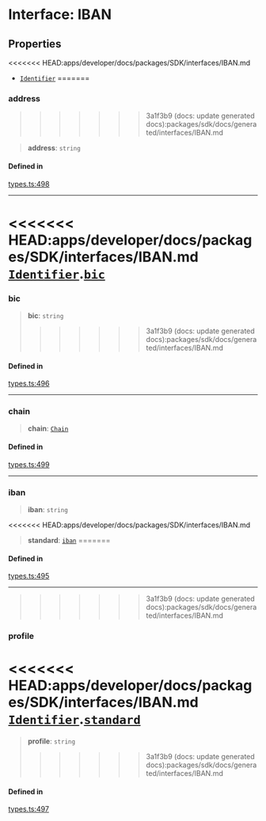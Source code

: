 # Interface: IBAN

## Properties

<<<<<<< HEAD:apps/developer/docs/packages/SDK/interfaces/IBAN.md
- [`Identifier`](/docs/packages/SDK/interfaces/Identifier.md)
=======
### address
>>>>>>> 3a1f3b9 (docs: update generated docs):packages/sdk/docs/generated/interfaces/IBAN.md

> **address**: `string`

#### Defined in

[types.ts:498](https://github.com/monerium/js-monorepo/blob/main/packages/sdk/src/types.ts#L498)

***

<<<<<<< HEAD:apps/developer/docs/packages/SDK/interfaces/IBAN.md
[`Identifier`](/docs/packages/SDK/interfaces/Identifier.md).[`bic`](/docs/packages/SDK/interfaces/Identifier.md#bic)
=======
### bic

> **bic**: `string`
>>>>>>> 3a1f3b9 (docs: update generated docs):packages/sdk/docs/generated/interfaces/IBAN.md

#### Defined in

[types.ts:496](https://github.com/monerium/js-monorepo/blob/main/packages/sdk/src/types.ts#L496)

***

### chain

> **chain**: [`Chain`](../type-aliases/Chain.md)

#### Defined in

[types.ts:499](https://github.com/monerium/js-monorepo/blob/main/packages/sdk/src/types.ts#L499)

***

### iban

> **iban**: `string`

<<<<<<< HEAD:apps/developer/docs/packages/SDK/interfaces/IBAN.md
> **standard**: [`iban`](/docs/packages/SDK/enumerations/PaymentStandard.md#iban)
=======
#### Defined in

[types.ts:495](https://github.com/monerium/js-monorepo/blob/main/packages/sdk/src/types.ts#L495)

***
>>>>>>> 3a1f3b9 (docs: update generated docs):packages/sdk/docs/generated/interfaces/IBAN.md

### profile

<<<<<<< HEAD:apps/developer/docs/packages/SDK/interfaces/IBAN.md
[`Identifier`](/docs/packages/SDK/interfaces/Identifier.md).[`standard`](/docs/packages/SDK/interfaces/Identifier.md#standard)
=======
> **profile**: `string`
>>>>>>> 3a1f3b9 (docs: update generated docs):packages/sdk/docs/generated/interfaces/IBAN.md

#### Defined in

[types.ts:497](https://github.com/monerium/js-monorepo/blob/main/packages/sdk/src/types.ts#L497)

